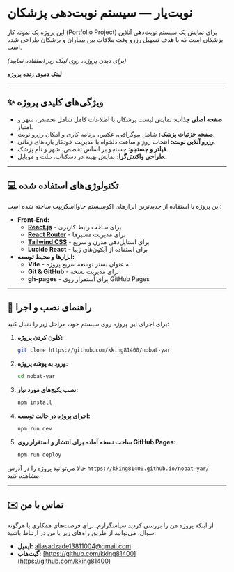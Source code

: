 # نوبت‌یار — سیستم نوبت‌دهی پزشکان

این پروژه یک نمونه کار (Portfolio Project) برای نمایش یک سیستم نوبت‌دهی آنلاین پزشکان است که با هدف تسهیل رزرو وقت ملاقات بین بیماران و پزشکان طراحی شده است.

*(برای دیدن پروژه، روی لینک زیر استفاده نمایید)*

**[لینک دموی زنده پروژه](https://kking81400.github.io/nobat-yar/)**

---

## :sparkles: ویژگی‌های کلیدی پروژه

* **صفحه اصلی جذاب:** نمایش لیست پزشکان با اطلاعات کامل شامل تخصص، شهر و امتیاز.
* **صفحه جزئیات پزشک:** شامل بیوگرافی، عکس، برنامه کاری و امکان رزرو نوبت.
* **رزرو آنلاین نوبت:** انتخاب روز و ساعت دلخواه با مدیریت خودکار بازه‌های زمانی.
* **فیلتر و جستجو:** جستجو بر اساس تخصص، شهر و نام پزشک.
* **طراحی واکنش‌گرا:** نمایش بهینه در دسکتاپ، تبلت و موبایل.

---

## :computer: تکنولوژی‌های استفاده شده

این پروژه با استفاده از جدیدترین ابزارهای اکوسیستم جاوااسکریپت ساخته شده است:

* **Front-End:**
    * [**React.js**](https://reactjs.org/) - برای ساخت رابط کاربری
    * [**React Router**](https://reactrouter.com/) - برای مدیریت مسیرها
    * [**Tailwind CSS**](https://tailwindcss.com/) - برای استایل‌دهی مدرن و سریع
    * **Lucide React** - برای استفاده از آیکون‌های زیبا
* **ابزارها و محیط توسعه:**
    * **Vite** - به عنوان بستر توسعه سریع پروژه
    * **Git & GitHub** - برای مدیریت نسخه
    * **gh-pages** - برای استقرار روی GitHub Pages

---

## :rocket: راهنمای نصب و اجرا

برای اجرای این پروژه روی سیستم خود، مراحل زیر را دنبال کنید:

1.  **کلون کردن پروژه:**
    ```bash
    git clone https://github.com/kking81400/nobat-yar
    ```

2.  **ورود به پوشه پروژه:**
    ```bash
    cd nobat-yar
    ```

3.  **نصب پکیج‌های مورد نیاز:**
    ```bash
    npm install
    ```

4.  **اجرای پروژه در حالت توسعه:**
    ```bash
    npm run dev
    ```

5.  **ساخت نسخه آماده برای انتشار و استقرار روی GitHub Pages:**
    ```bash
    npm run deploy
    ```

حالا می‌توانید پروژه را در آدرس `https://kking81400.github.io/nobat-yar/` مشاهده کنید.

---

## :envelope: تماس با من

از اینکه پروژه من را بررسی کردید سپاسگزارم. برای فرصت‌های همکاری یا هرگونه سوال، می‌توانید از طریق راه‌های زیر با من در ارتباط باشید:

* **ایمیل:** aliasadzade13811004@gmail.com
* **گیت‌هاب:** [https://github.com/kking81400](https://github.com/kking81400)
